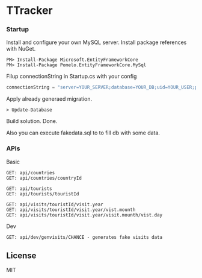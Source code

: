 # TTracker
### Startup

Install and configure your own MySQL server.
Install package references with NuGet.

 ```nuget
PM> Install-Package Microsoft.EntityFrameworkCore
PM> Install-Package Pomelo.EntityFrameworkCore.MySql
```

Filup connectionString in Startup.cs with your config

```cs
connectionString = "server=YOUR_SERVER;database=YOUR_DB;uid=YOUR_USER;pwd=YOUR_PASS";
```
Apply already generaed migration.

```pwsh
> Update-Database
```

Build solution.
Done.

Also you can execute fakedata.sql to to fill db with some data.

### APIs
Basic
```api
GET: api/countries
GET: api/countries/countryId

GET: api/tourists
GET: api/tourists/touristId

GET: api/visits/touristId/visit.year
GET: api/visits/touristId/visit.year/vist.mounth
GET: api/visits/touristId/visit.year/visit.mounth/vist.day
```
Dev
```api
GET: api/dev/genvisits/CHANCE - generates fake visits data
```

License
----

MIT
